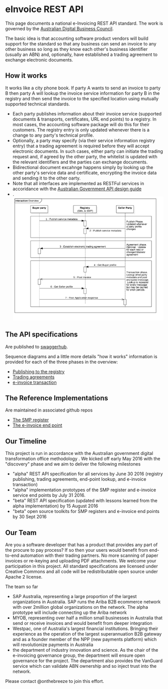 # eInvoice REST API
This page documents a national e-Invoicing REST API standard.  The work is governed by the [Australian Digital Business Council](http://digitalbusinesscouncil.com.au/).

The basic idea is that accounting software product vendors will build support for the standard so that any business can send an invoice to any other business so long as they know each other's business identifier (usually an ABN) and, optionally, have established a trading agreement to exchange electronic documents.  

## How it works
It works like a city phone book.  If party A wants to send an invoice to party B then party A will lookup the invoice service information for party B in the registry and then send the invoice to the specified location using mutually supported technical standards.  
* Each party publishes information about their invoice service (supported documents & transports, certificates, URL end points) to a registry.  In most cases, the accounting software package will do this for their customers.  The registry entry is only updated whenever there is a change to any party's technical profile.
* Optionally, a party may specify (via their service information registry entry) that a trading agreement is required before they will accept electronic documents.  In such cases, either party can initiate the trading request and, if agreed by the other party, the whitelist is updated with the relevant identifiers and the parties can exchange documents.
* Bidirectional document excahnge happens simply by looking up the other party's service data and certificate, encrypting the invoice data and sending it to the other oarty.
* Note that all interfaces are implemented as RESTFul services in accoridance with the [Australian Government API design guide](https://www.dto.gov.au/standard/design-guides/api/)
* .
![Overview](eInvoiceOverview.png)

## The API specifications

Are published to [swaggerhub](https://swaggerhub.com/api/ausdigital/invoice/0.1).

Sequence diagrams and a little more details "how it works" information is provided for each of the three phases in the overview:
* [Publishing to the registry](publishing.md)
* [Trading agreements](agreements.md)
* [e-invoice transaction](transactions.md)

## The Reference Implementations

Are maintained in associated github repos
* [The SMP register](https://github.com/ausdigital/einvoice-ref-smp)
* [The e-invoice end point](https://github.com/ausdigital/einvoice-ref-api)

## Our Timeline

This project is run in accordance with the Australian government digital transformation office methodology .  We kicked off early May 2016 with the "discovery" phase and we aim to deliver the following milestones
- "alpha" REST API specification for all services by June 30 2016 (registry publishing, trading agreements, end-point lookup, and e-invoice transaction)
- "alpha" implementation prototypes of the SMP register and e-invoice service end points by July 31 2016.
- "beta" REST API specification (updated with lessons learned from the alpha implementation) by 15 August 2016
- "beta" open source toolkits for SMP registers and e-invoice end points by 30  Sept 2016

## Our Team

Are you a software developer that has a product that provides any part of the procure to pay process? If so then your users would benefit from end-to-end automation with their trading partners.  No more scanning of paper invoices or re-keying and uploading PDF attachments.  We welcome your participation in this project.  All standard specifications are licensed under Creative Commons and all code will be redistributable open source under Apache 2 license.  

The team so far
* SAP Australia, representing a large proportion of the largest organizations in Australia.  SAP runs the Ariba B2B ecommerce network with over 2million global organizations on the network.  The alpha prototype will include connecting up the Ariba network
* MYOB, representing over half a million small businesses in Australia that send or receive invoices and would benefit from deeper integration
* Westpac, one of Australia's largest financial institutions.  Bringing their experience as the operation of the largest superannuation B2B gateway and as a founder member of the NPP (new payments platform) which will revolutionize payments in Australia
* the department of industry innovation and science. As the chair of the e-invoicing governance group, the department will ensure open governance for the project. The department also provides the VanGuard service which can validate ABN ownership and so inject trust into the network.

Please contact @onthebreeze to join this effort.

